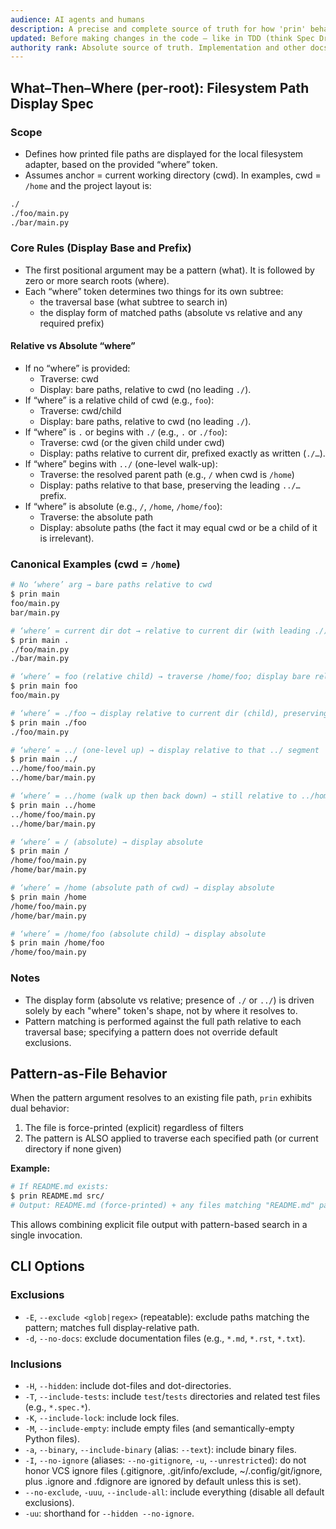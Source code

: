 ```yaml
---
audience: AI agents and humans
description: A precise and complete source of truth for how 'prin' behaves. Code deviating from the spec is considered a bug.
updated: Before making changes in the code — like in TDD (think Spec Driven Development)
authority rank: Absolute source of truth. Implementation and other docs derive from this file.
---
```


## What–Then–Where (per-root): Filesystem Path Display Spec

### Scope
- Defines how printed file paths are displayed for the local filesystem adapter, based on the provided “where” token.
- Assumes anchor = current working directory (cwd). In examples, cwd = `/home` and the project layout is:

```bash
./
./foo/main.py
./bar/main.py
```

### Core Rules (Display Base and Prefix)
- The first positional argument may be a pattern (what). It is followed by zero or more search roots (where).
- Each “where” token determines two things for its own subtree:
  - the traversal base (what subtree to search in)
  - the display form of matched paths (absolute vs relative and any required prefix)

#### Relative vs Absolute “where”
- If no “where” is provided: 
  - Traverse: cwd
  - Display: bare paths, relative to cwd (no leading `./`).
- If “where” is a relative child of cwd (e.g., `foo`):
  - Traverse: cwd/child
  - Display: bare paths, relative to cwd (no leading `./`).
- If “where” is `.` or begins with `./` (e.g., `.` or `./foo`):
  - Traverse: cwd (or the given child under cwd)
  - Display: paths relative to current dir, prefixed exactly as written (`./…`).
- If “where” begins with `../` (one-level walk-up):
  - Traverse: the resolved parent path (e.g., `/` when cwd is `/home`)
  - Display: paths relative to that base, preserving the leading `../…` prefix.
- If “where” is absolute (e.g., `/`, `/home`, `/home/foo`):
  - Traverse: the absolute path
  - Display: absolute paths (the fact it may equal cwd or be a child of it is irrelevant).

### Canonical Examples (cwd = `/home`)

```bash
# No ‘where’ arg → bare paths relative to cwd
$ prin main
foo/main.py
bar/main.py

# ‘where’ = current dir dot → relative to current dir (with leading ./)
$ prin main .
./foo/main.py
./bar/main.py

# ‘where’ = foo (relative child) → traverse /home/foo; display bare relative to cwd
$ prin main foo
foo/main.py

# ‘where’ = ./foo → display relative to current dir (child), preserving ./
$ prin main ./foo
./foo/main.py

# ‘where’ = ../ (one-level up) → display relative to that ../ segment
$ prin main ../
../home/foo/main.py
../home/bar/main.py

# ‘where’ = ../home (walk up then back down) → still relative to ../home
$ prin main ../home
../home/foo/main.py
../home/bar/main.py

# ‘where’ = / (absolute) → display absolute
$ prin main /
/home/foo/main.py
/home/bar/main.py

# ‘where’ = /home (absolute path of cwd) → display absolute
$ prin main /home
/home/foo/main.py
/home/bar/main.py

# ‘where’ = /home/foo (absolute child) → display absolute
$ prin main /home/foo
/home/foo/main.py
```

### Notes
- The display form (absolute vs relative; presence of `./` or `../`) is driven solely by each "where" token's shape, not by where it resolves to.
- Pattern matching is performed against the full path relative to each traversal base; specifying a pattern does not override default exclusions.

## Pattern-as-File Behavior

When the pattern argument resolves to an existing file path, `prin` exhibits dual behavior:

1. The file is force-printed (explicit) regardless of filters
2. The pattern is ALSO applied to traverse each specified path (or current directory if none given)

**Example:**
```bash
# If README.md exists:
$ prin README.md src/
# Output: README.md (force-printed) + any files matching "README.md" pattern in src/
```

This allows combining explicit file output with pattern-based search in a single invocation.

## CLI Options

### Exclusions
- `-E`, `--exclude <glob|regex>` (repeatable): exclude paths matching the pattern; matches full display-relative path.
- `-d`, `--no-docs`: exclude documentation files (e.g., `*.md`, `*.rst`, `*.txt`).

### Inclusions
- `-H`, `--hidden`: include dot-files and dot-directories.
- `-T`, `--include-tests`: include `test`/`tests` directories and related test files (e.g., `*.spec.*`).
- `-K`, `--include-lock`: include lock files.
- `-M`, `--include-empty`: include empty files (and semantically-empty Python files).
- `-a`, `--binary`, `--include-binary` (alias: `--text`): include binary files.
- `-I`, `--no-ignore` (aliases: `--no-gitignore`, `-u`, `--unrestricted`): do not honor VCS ignore files (.gitignore, .git/info/exclude, ~/.config/git/ignore, plus .ignore and .fdignore are ignored by default unless this is set).
- `--no-exclude`, `-uuu`, `--include-all`: include everything (disable all default exclusions).
- `-uu`: shorthand for `--hidden --no-ignore`.
